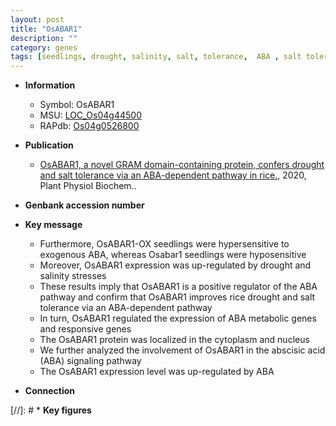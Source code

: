 ```yaml
---
layout: post
title: "OsABAR1"
description: ""
category: genes
tags: [seedlings, drought, salinity, salt, tolerance,  ABA , salt tolerance, cytoplasm, nucleus, salinity stress, abscisic acid, ABA]
---
```


* **Information**  
    + Symbol: OsABAR1  
    + MSU: [LOC_Os04g44500](http://rice.plantbiology.msu.edu/cgi-bin/ORF_infopage.cgi?orf=LOC_Os04g44500)  
    + RAPdb: [Os04g0526800](http://rapdb.dna.affrc.go.jp/viewer/gbrowse_details/irgsp1?name=Os04g0526800)  

* **Publication**  
    + [OsABAR1, a novel GRAM domain-containing protein, confers drought and salt tolerance via an ABA-dependent pathway in rice.](http://www.ncbi.nlm.nih.gov/pubmed?term=OsABAR1,+a+novel+GRAM+domain-containing+protein,+confers+drought+and+salt+tolerance+via+an+ABA-dependent+pathway+in+rice.%5BTitle%5D), 2020, Plant Physiol Biochem..

* **Genbank accession number**  

* **Key message**  
    + Furthermore, OsABAR1-OX seedlings were hypersensitive to exogenous ABA, whereas Osabar1 seedlings were hyposensitive
    + Moreover, OsABAR1 expression was up-regulated by  drought and salinity stresses
    + These results imply that OsABAR1 is a positive regulator of the ABA pathway and confirm that OsABAR1 improves rice drought and salt tolerance via an ABA-dependent pathway
    + In turn, OsABAR1 regulated the expression of ABA metabolic genes and responsive genes
    + The OsABAR1 protein was localized in  the cytoplasm and nucleus
    + We further analyzed the involvement of OsABAR1 in the abscisic acid (ABA) signaling pathway
    + The OsABAR1 expression level was up-regulated by ABA

* **Connection**  

[//]: # * **Key figures**  


